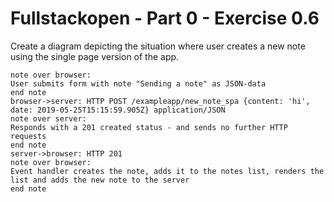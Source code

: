 # Fullstackopen - Part 0 - Exercise 0.6

Create a diagram depicting the situation where user creates a new note using the single page version of the app.

```
note over browser:
User submits form with note "Sending a note" as JSON-data
end note
browser->server: HTTP POST /exampleapp/new_note_spa {content: 'hi', date: 2019-05-25T15:15:59.905Z} application/JSON
note over server:
Responds with a 201 created status - and sends no further HTTP requests
end note
server->browser: HTTP 201
note over browser:
Event handler creates the note, adds it to the notes list, renders the list and adds the new note to the server
end note
```
